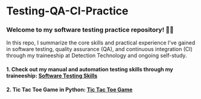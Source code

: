 # Testing-QA-CI-Practice

### Welcome to my software testing practice repository! 👩‍💻

In this repo, I summarize the core skills and practical experience I’ve gained in software testing, quality assurance (QA), and continuous integration (CI) through my traineeship at Detection Technology and ongoing self-study.
#### 1. Check out my manual and automation testing skills through my traineeship: [Software Testing Skills](https://github.com/Nguyen-Thi-HuyenK/Software-Testing)
#### 2. Tic Tac Toe Game in Python: [Tic Tac Toe Game](https://github.com/Nguyen-Thi-HuyenK/Tic-Tac-Toe-Game-in-Python)
